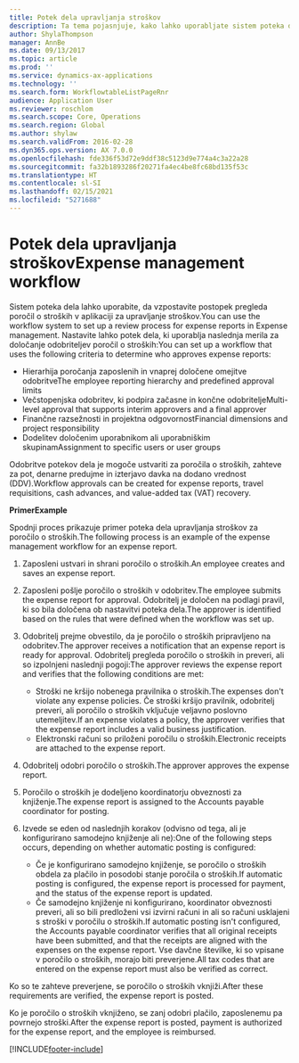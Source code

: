 ```yaml
---
title: Potek dela upravljanja stroškov
description: Ta tema pojasnjuje, kako lahko uporabljate sistem poteka dela v aplikaciji Microsoft Dynamics 365 Finance, da vzpostavite postopek pregleda poročil o stroških v aplikaciji za upravljanje stroškov.
author: ShylaThompson
manager: AnnBe
ms.date: 09/13/2017
ms.topic: article
ms.prod: ''
ms.service: dynamics-ax-applications
ms.technology: ''
ms.search.form: WorkflowtableListPageRnr
audience: Application User
ms.reviewer: roschlom
ms.search.scope: Core, Operations
ms.search.region: Global
ms.author: shylaw
ms.search.validFrom: 2016-02-28
ms.dyn365.ops.version: AX 7.0.0
ms.openlocfilehash: fde336f53d72e9ddf38c5123d9e774a4c3a22a28
ms.sourcegitcommit: fa32b1893286f20271fa4ec4be8fc68bd135f53c
ms.translationtype: HT
ms.contentlocale: sl-SI
ms.lasthandoff: 02/15/2021
ms.locfileid: "5271688"
---
```

# <a name="expense-management-workflow"></a><span data-ttu-id="52d79-103">Potek dela upravljanja stroškov</span><span class="sxs-lookup"><span data-stu-id="52d79-103">Expense management workflow</span></span>

<span data-ttu-id="52d79-104">Sistem poteka dela lahko uporabite, da vzpostavite postopek pregleda poročil o stroških v aplikaciji za upravljanje stroškov.</span><span class="sxs-lookup"><span data-stu-id="52d79-104">You can use the workflow system to set up a review process for expense reports in Expense management.</span></span> <span data-ttu-id="52d79-105">Nastavite lahko potek dela, ki uporablja naslednja merila za določanje odobriteljev poročil o stroških:</span><span class="sxs-lookup"><span data-stu-id="52d79-105">You can set up a workflow that uses the following criteria to determine who approves expense reports:</span></span>

- <span data-ttu-id="52d79-106">Hierarhija poročanja zaposlenih in vnaprej določene omejitve odobritve</span><span class="sxs-lookup"><span data-stu-id="52d79-106">The employee reporting hierarchy and predefined approval limits</span></span>
- <span data-ttu-id="52d79-107">Večstopenjska odobritev, ki podpira začasne in končne odobritelje</span><span class="sxs-lookup"><span data-stu-id="52d79-107">Multi-level approval that supports interim approvers and a final approver</span></span>
- <span data-ttu-id="52d79-108">Finančne razsežnosti in projektna odgovornost</span><span class="sxs-lookup"><span data-stu-id="52d79-108">Financial dimensions and project responsibility</span></span>
- <span data-ttu-id="52d79-109">Dodelitev določenim uporabnikom ali uporabniškim skupinam</span><span class="sxs-lookup"><span data-stu-id="52d79-109">Assignment to specific users or user groups</span></span>

<span data-ttu-id="52d79-110">Odobritve potekov dela je mogoče ustvariti za poročila o stroških, zahteve za pot, denarne predujme in izterjavo davka na dodano vrednost (DDV).</span><span class="sxs-lookup"><span data-stu-id="52d79-110">Workflow approvals can be created for expense reports, travel requisitions, cash advances, and value-added tax (VAT) recovery.</span></span>

<span data-ttu-id="52d79-111">**Primer**</span><span class="sxs-lookup"><span data-stu-id="52d79-111">**Example**</span></span>

<span data-ttu-id="52d79-112">Spodnji proces prikazuje primer poteka dela upravljanja stroškov za poročilo o stroških.</span><span class="sxs-lookup"><span data-stu-id="52d79-112">The following process is an example of the expense management workflow for an expense report.</span></span>

1. <span data-ttu-id="52d79-113">Zaposleni ustvari in shrani poročilo o stroških.</span><span class="sxs-lookup"><span data-stu-id="52d79-113">An employee creates and saves an expense report.</span></span>
2. <span data-ttu-id="52d79-114">Zaposleni pošlje poročilo o stroških v odobritev.</span><span class="sxs-lookup"><span data-stu-id="52d79-114">The employee submits the expense report for approval.</span></span> <span data-ttu-id="52d79-115">Odobritelj je določen na podlagi pravil, ki so bila določena ob nastavitvi poteka dela.</span><span class="sxs-lookup"><span data-stu-id="52d79-115">The approver is identified based on the rules that were defined when the workflow was set up.</span></span>
3. <span data-ttu-id="52d79-116">Odobritelj prejme obvestilo, da je poročilo o stroških pripravljeno na odobritev.</span><span class="sxs-lookup"><span data-stu-id="52d79-116">The approver receives a notification that an expense report is ready for approval.</span></span> <span data-ttu-id="52d79-117">Odobritelj pregleda poročilo o stroških in preveri, ali so izpolnjeni naslednji pogoji:</span><span class="sxs-lookup"><span data-stu-id="52d79-117">The approver reviews the expense report and verifies that the following conditions are met:</span></span>

    - <span data-ttu-id="52d79-118">Stroški ne kršijo nobenega pravilnika o stroških.</span><span class="sxs-lookup"><span data-stu-id="52d79-118">The expenses don't violate any expense policies.</span></span> <span data-ttu-id="52d79-119">Če stroški kršijo pravilnik, odobritelj preveri, ali poročilo o stroških vključuje veljavno poslovno utemeljitev.</span><span class="sxs-lookup"><span data-stu-id="52d79-119">If an expense violates a policy, the approver verifies that the expense report includes a valid business justification.</span></span>
    - <span data-ttu-id="52d79-120">Elektronski računi so priloženi poročilu o stroških.</span><span class="sxs-lookup"><span data-stu-id="52d79-120">Electronic receipts are attached to the expense report.</span></span>

4. <span data-ttu-id="52d79-121">Odobritelj odobri poročilo o stroških.</span><span class="sxs-lookup"><span data-stu-id="52d79-121">The approver approves the expense report.</span></span>
5. <span data-ttu-id="52d79-122">Poročilo o stroških je dodeljeno koordinatorju obveznosti za knjiženje.</span><span class="sxs-lookup"><span data-stu-id="52d79-122">The expense report is assigned to the Accounts payable coordinator for posting.</span></span>
6. <span data-ttu-id="52d79-123">Izvede se eden od naslednjih korakov (odvisno od tega, ali je konfigurirano samodejno knjiženje ali ne):</span><span class="sxs-lookup"><span data-stu-id="52d79-123">One of the following steps occurs, depending on whether automatic posting is configured:</span></span>

    - <span data-ttu-id="52d79-124">Če je konfigurirano samodejno knjiženje, se poročilo o stroških obdela za plačilo in posodobi stanje poročila o stroških.</span><span class="sxs-lookup"><span data-stu-id="52d79-124">If automatic posting is configured, the expense report is processed for payment, and the status of the expense report is updated.</span></span>
    - <span data-ttu-id="52d79-125">Če samodejno knjiženje ni konfigurirano, koordinator obveznosti preveri, ali so bili predloženi vsi izvirni računi in ali so računi usklajeni s stroški v poročilu o stroških.</span><span class="sxs-lookup"><span data-stu-id="52d79-125">If automatic posting isn't configured, the Accounts payable coordinator verifies that all original receipts have been submitted, and that the receipts are aligned with the expenses on the expense report.</span></span> <span data-ttu-id="52d79-126">Vse davčne številke, ki so vpisane v poročilo o stroških, morajo biti preverjene.</span><span class="sxs-lookup"><span data-stu-id="52d79-126">All tax codes that are entered on the expense report must also be verified as correct.</span></span>

<span data-ttu-id="52d79-127">Ko so te zahteve preverjene, se poročilo o stroških vknjiži.</span><span class="sxs-lookup"><span data-stu-id="52d79-127">After these requirements are verified, the expense report is posted.</span></span>

<span data-ttu-id="52d79-128">Ko je poročilo o stroških vknjiženo, se zanj odobri plačilo, zaposlenemu pa povrnejo stroški.</span><span class="sxs-lookup"><span data-stu-id="52d79-128">After the expense report is posted, payment is authorized for the expense report, and the employee is reimbursed.</span></span>


[!INCLUDE[footer-include](../includes/footer-banner.md)]